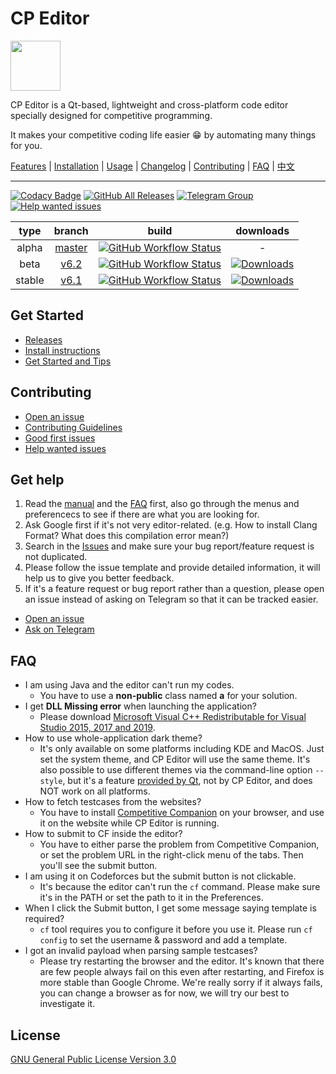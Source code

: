 # CP Editor

<img src=assets/icon.ico height="80" width="80">

CP Editor is a Qt-based, lightweight and cross-platform code editor specially designed for competitive programming.

It makes your competitive coding life easier :grin: by automating many things for you.

[Features](https://cpeditor.github.io/) | [Installation](doc/INSTALL.md) | [Usage](doc/MANUAL.md) | [Changelog](doc/CHANGELOG.md) | [Contributing](CONTRIBUTING.md) | [FAQ](#faq) | [中文](doc/README_zh-CN.md)

---

[![Codacy Badge](https://api.codacy.com/project/badge/Grade/ce0f297f31f74485b0d340949d08d605)](https://www.codacy.com/gh/cpeditor/cpeditor)
[![GitHub All Releases](https://img.shields.io/github/downloads/cpeditor/cpeditor/total?label=downloads%40all)](https://github.com/cpeditor/cpeditor/releases)
[![Telegram Group](https://img.shields.io/badge/join-telegram%20chat-success)](https://t.me/cpeditor)
[![Help wanted issues](https://img.shields.io/github/issues/cpeditor/cpeditor/help%20wanted)](https://github.com/cpeditor/cpeditor/issues?q=is%3Aissue+is%3Aopen+label%3A%22help+wanted%22)

|  type  |                           branch                           |                                                                                           build                                                                                            |                                                                   downloads                                                                    |
| :----: | :--------------------------------------------------------: | :----------------------------------------------------------------------------------------------------------------------------------------------------------------------------------------: | :--------------------------------------------------------------------------------------------------------------------------------------------: |
| alpha  | [master](https://github.com/cpeditor/cpeditor/tree/master) | [![GitHub Workflow Status](https://img.shields.io/github/workflow/status/cpeditor/cpeditor/CI:%20Build%20Test/master)](https://github.com/cpeditor/cpeditor/actions?query=branch%3Amaster) |                                                                       -                                                                        |
|  beta  |   [v6.2](https://github.com/cpeditor/cpeditor/tree/v6.2)   |   [![GitHub Workflow Status](https://img.shields.io/github/workflow/status/cpeditor/cpeditor/CI:%20Build%20Test/v6.2)](https://github.com/cpeditor/cpeditor/actions?query=branch%3Av6.2)   | [![Downloads](https://img.shields.io/github/downloads/cpeditor/cpeditor/6.2.1/total)](https://github.com/cpeditor/cpeditor/releases/tag/6.2.1) |
| stable |   [v6.1](https://github.com/cpeditor/cpeditor/tree/v6.1)   |   [![GitHub Workflow Status](https://img.shields.io/github/workflow/status/cpeditor/cpeditor/CI:%20Build%20Test/v6.1)](https://github.com/cpeditor/cpeditor/actions?query=branch%3Av6.1)   | [![Downloads](https://img.shields.io/github/downloads/cpeditor/cpeditor/6.1.3/total)](https://github.com/cpeditor/cpeditor/releases/tag/6.1.3) |

## Get Started

- [Releases](https://github.com/cpeditor/cpeditor/releases)
- [Install instructions](doc/INSTALL.md)
- [Get Started and Tips](doc/MANUAL.md)

## Contributing

- [Open an issue](https://github.com/cpeditor/cpeditor/issues/new/choose)
- [Contributing Guidelines](CONTRIBUTING.md)
- [Good first issues](https://github.com/cpeditor/cpeditor/issues?q=is%3Aissue+is%3Aopen+label%3A%22good+first+issue%22)
- [Help wanted issues](https://github.com/cpeditor/cpeditor/issues?q=is%3Aissue+is%3Aopen+label%3A%22help+wanted%22)

## Get help

1. Read the [manual](doc/MANUAL.md) and the [FAQ](#faq) first, also go through the menus and preferencecs to see if there are what you are looking for.
2. Ask Google first if it's not very editor-related. (e.g. How to install Clang Format? What does this compilation error mean?)
3. Search in the [Issues](https://github.com/cpeditor/cpeditor/issues) and make sure your bug report/feature request is not duplicated.
4. Please follow the issue template and provide detailed information, it will help us to give you better feedback.
5. If it's a feature request or bug report rather than a question, please open an issue instead of asking on Telegram so that it can be tracked easier.

- [Open an issue](https://github.com/cpeditor/cpeditor/issues/new/choose)
- [Ask on Telegram](https://t.me/cpeditor)

## FAQ

- I am using Java and the editor can't run my codes.
   - You have to use a **non-public** class named **a** for your solution.
- I get **DLL Missing error** when launching the application?
   - Please download  [Microsoft Visual C++ Redistributable for Visual Studio 2015, 2017 and 2019](https://support.microsoft.com/en-us/help/2977003/the-latest-supported-visual-c-downloads).
- How to use whole-application dark theme?
   - It's only available on some platforms including KDE and MacOS. Just set the system theme, and CP Editor will use the same theme. It's also possible to use different themes via the command-line option `--style`, but it's a feature [provided by Qt](https://doc.qt.io/qt-5/qstyle.html#details), not by CP Editor, and does NOT work on all platforms.
- How to fetch testcases from the websites?
   - You have to install [Competitive Companion](https://github.com/jmerle/competitive-companion) on your browser, and use it on the website while CP Editor is running.
- How to submit to CF inside the editor?
   - You have to either parse the problem from Competitive Companion, or set the problem URL in the right-click menu of the tabs. Then you'll see the submit button.
- I am using it on Codeforces but the submit button is not clickable.
   - It's because the editor can't run the `cf` command. Please make sure it's in the PATH or set the path to it in the Preferences.
- When I click the Submit button, I get some message saying template is required?
   - `cf` tool requires you to configure it before you use it. Please run `cf config` to set the username & password and add a template.
- I got an invalid payload when parsing sample testcases?
   - Please try restarting the browser and the editor. It's known that there are few people always fail on this even after restarting, and Firefox is more stable than Google Chrome. We're really sorry if it always fails, you can change a browser as for now, we will try our best to investigate it.

License
----

[GNU General Public License Version 3.0](https://github.com/cpeditor/cpeditor/blob/master/LICENSE)
